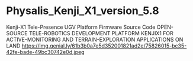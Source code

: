 # Physalis_Kenji_X1_version_5.8
Kenji-X1 Tele-Presence UGV Platform Firmware Source Code
OPEN-SOURCE TELE-ROBOTICS DEVELOPMENT PLATFORM KENJIX1 FOR ACTIVE-MONITORING AND TERRAIN-EXPLORATION APPLICATIONS ON LAND
https://img.genial.ly/61b3b0a7e5d352001821ad2e/75826015-bc35-42fe-bade-49bc30742e0d.jpeg
